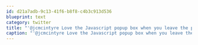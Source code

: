 ```yaml
---
id: d21a7adb-9c13-41f6-b8f8-c4b3c913d536
blueprint: text
category: twitter
title: "'@jcmcintyre Love the Javascript popup box when you leave the page."
caption: "'@jcmcintyre Love the Javascript popup box when you leave the page."
---
```

